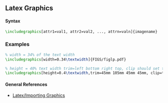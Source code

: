 ## Latex Graphics

#### Syntax
```latex
\includegraphics[attr1=val1, attr2=val2, ..., attrn=valn]{imagename}
```

### Examples
```latex
% width = 34% of the text width
\includegraphics[width=0.34\textwidth]{FIGS/figlp.pdf} 

% height = 40% text width trim=left bottom right top, clip should set to true
\includegraphics[height=0.4\textwidth,trim=45mm 105mm 45mm 45mm, clip=true]{FIGS/articulated.pdf} 
```

#### General References
* [Latex/Importing Graphics](http://en.wikibooks.org/wiki/LaTeX/Importing_Graphics)

